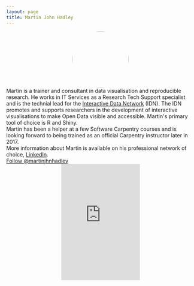 ```yaml
---
layout: page
title: Martin John Hadley
---
```


<center><img src="../img/profile-pic_martin-john-hadley.jpg" style="border-radius: 50%;
    width: 150px;
    height: 150px;"/></center>


<div class="row">
<div class="col-md-8 col-sm-8">
Martin is a trainer and consultant in data visualisation and reproducible research. He works in IT Services as a Research Tech Support specialist and is the technial lead for the <a href="http://www.idn.web.ox.ac.uk" target="_blank">Interactive Data Network</a> (IDN). The IDN promotes and supports researchers in the development of interactive visualisations to make Open Data visible and accessible. Martin's primary tool of choice is R and Shiny.
<br/>
Martin has been a helper at a few Software Carpentry courses and is looking forward to being trained as an official Carpentry instructor later in 2017.
<br/>
More information about Martin is available on his professional network of choice, <a href="https://www.linkedin.com/in/martinjohnhadley" target="_blank">LinkedIn</a>.
<br/>
<a href="https://twitter.com/martinjhnhadley" class="twitter-follow-button" data-size="large" data-show-count="false">Follow @martinjhnhadley</a><script async src="//platform.twitter.com/widgets.js" charset="utf-8"></script>
</div>

<div class="col-md-4 col-sm-4">
<div style="width:100%;text-align:center"><iframe src="https://orcid.org/static/html/widget.html?orcid=0000-0002-3039-6849&t=b28e3c&locale=en" frameborder="0" height="310" width="210px" vspace="0" hspace="0" marginheight="5" marginwidth="5" scrolling="no" allowtransparency="true"></iframe></div>
</div>

</div>